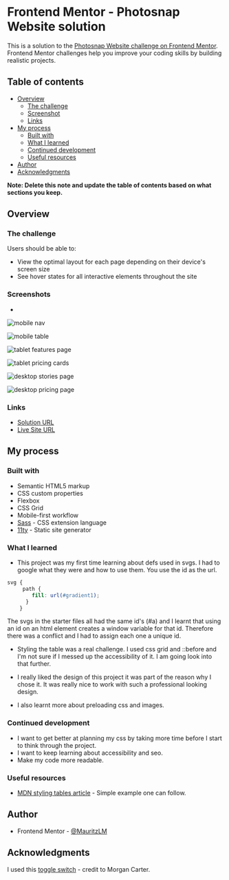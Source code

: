 # Frontend Mentor - Photosnap Website solution

This is a solution to the [Photosnap Website challenge on Frontend Mentor](https://www.frontendmentor.io/challenges/photosnap-multipage-website-nMDSrNmNW). Frontend Mentor challenges help you improve your coding skills by building realistic projects. 

## Table of contents

- [Overview](#overview)
  - [The challenge](#the-challenge)
  - [Screenshot](#screenshot)
  - [Links](#links)
- [My process](#my-process)
  - [Built with](#built-with)
  - [What I learned](#what-i-learned)
  - [Continued development](#continued-development)
  - [Useful resources](#useful-resources)
- [Author](#author)
- [Acknowledgments](#acknowledgments)

**Note: Delete this note and update the table of contents based on what sections you keep.**

## Overview

### The challenge

Users should be able to:

- View the optimal layout for each page depending on their device's screen size
- See hover states for all interactive elements throughout the site

### Screenshots

-
![mobile nav](/screenshots/nav-mobile.png)

![mobile table](/screenshots/table-mobile.png)

![tablet features page](/screenshots/features-tablet.png)

![tablet pricing cards](/screenshots/pricing-tablet.png)

![desktop stories page](/screenshots/stories-desktop.png)

![desktop pricing page](/screenshots/pricing-desktop.png)

### Links

- [Solution URL](https://your-solution-url.com)
- [Live Site URL](https://fm-photosnap-project.netlify.app/)

## My process

### Built with

- Semantic HTML5 markup
- CSS custom properties
- Flexbox
- CSS Grid
- Mobile-first workflow
- [Sass](https://sass-lang.com/) - CSS extension language
- [11ty](https://www.11ty.dev/) - Static site generator


### What I learned

- This project was my first time learning about defs used in svgs. I had to google what they were and how to use them. You use the id as the url.

```css
svg {
     path {
        fill: url(#gradient1);
      }
    }

```
The svgs in the starter files all had the same id's (#a) and I learnt that using an id on an html element creates a window variable for that id. Therefore there was a conflict and I had to assign each one a unique id.

- Styling the table was a real challenge. I used css grid and ::before and I'm not sure if I messed up the accessibility of it. I am going look into that further.

- I really liked the design of this project it was part of the reason why I chose it. It was really nice to work with such a professional looking design.

- I also learnt more about preloading css and images.

### Continued development

- I want to get better at planning my css by taking more time before I start to think through the project.
- I want to keep learning about accessibility and seo.
- Make my code more readable.

### Useful resources

- [MDN styling tables article](https://developer.mozilla.org/en-US/docs/Learn/CSS/Building_blocks/Styling_tables) - Simple example one can follow.

## Author

- Frontend Mentor - [@MauritzLM](https://www.frontendmentor.io/profile/MauritzLM)

## Acknowledgments

I used this [toggle switch](https://codepen.io/morgoe/pen/VvzWQg) - credit to Morgan Carter.


